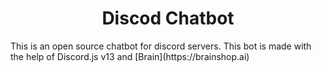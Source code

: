  <h1 align="center">Discod Chatbot</h1>
 This is an open source chatbot for discord servers. This bot is made with the help of Discord.js v13 and [Brain](https://brainshop.ai)
